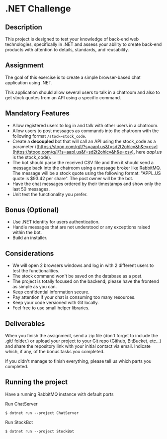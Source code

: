 # .NET Challenge

## Description

This project is designed to test your knowledge of back-end web technologies, specifically in .NET and assess your ability to create back-end products with attention to details, standards, and reusability.

## Assignment

The goal of this exercise is to create a simple browser-based chat application using .NET.

This application should allow several users to talk in a chatroom and also to get stock quotes from an API using a specific command.

## Mandatory Features

- Allow registered users to log in and talk with other users in a chatroom.
- Allow users to post messages as commands into the chatroom with the following format `/stock=stock_code`.
- Create a **decoupled** bot that will call an API using the stock_code as a parameter ([https://stooq.com/q/l/?s=aapl.us&f=sd2t2ohlcv&h&e=csv](https://stooq.com/q/l/?s=aapl.us&f=sd2t2ohlcv&h&e=csv), here *aapl.us* is the
stock_code).
- The bot should parse the received CSV file and then it should send a message back into the chatroom using a message broker like RabbitMQ. The message will be a stock quote using the following format: "APPL.US quote is $93.42 per share". The post owner will be the bot.
- Have the chat messages ordered by their timestamps and show only the last 50 messages.
- Unit test the functionality you prefer.

## Bonus (Optional)

- Use .NET identity for users authentication.
- Handle messages that are not understood or any exceptions raised within the bot.
- Build an installer.

## Considerations

- We will open 2 browsers windows and log in with 2 different users to test the functionalities.
- The stock command won't be saved on the database as a post.
- The project is totally focused on the backend; please have the frontend as simple as you can.
- Keep confidential information secure.
- Pay attention if your chat is consuming too many resources.
- Keep your code versioned with Git locally.
- Feel free to use small helper libraries.

## Deliverables

When you finish the assignment, send a zip file (don't forget to include the .git/ folder.) or upload your project to your Git repo (Github, BitBucket, etc...) and share the repository link with your initial contact via email. Indicate which, if any, of the bonus tasks you completed.

If you didn't manage to finish everything, please tell us which parts you completed.


## Running the project

Have a running RabbitMQ instance with default ports

Run ChatServer
```shell
$ dotnet run --project ChatServer
```

Run StockBot
```shell
$ dotnet run --project StockBot
```
